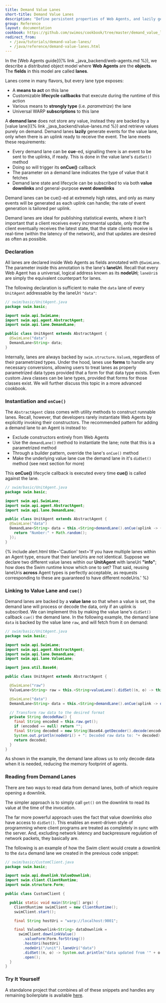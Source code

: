 ```yaml
---
title: Demand Value Lanes
short-title: Demand Value Lanes
description: "Define persistent properties of Web Agents, and lazily generate events on state changes."
group: Reference
layout: documentation
cookbook: https://github.com/swimos/cookbook/tree/master/demand_value_lanes
redirect_from:
  - /java/tutorials/demand-value-lanes/
  - /java/reference/demand-value-lanes.html
---
```


In the [Web Agents guide]({% link _java_backend/web-agents.md %}), we describe a distributed object model where **Web Agents** are the **objects**. The **fields** in this model are called **lanes**.

Lanes come in many flavors, but every lane type exposes:

- A **means to act** on this lane
- Customizable **lifecycle callbacks** that execute during the runtime of this action
- Various means to **strongly type** (i.e. _parametrize_) the lane
- Universal WARP **subscriptions** to this lane

A **demand lane** does not store any value, instead they are backed by a [value lane]({% link _java_backend/value-lanes.md %}) and retrieve values purely on demand. Demand lanes **lazily** generate events for the value lane, only when there is an uplink ready to receive the event. The lane meets these requirements:

- Every demand lane can be **cue**-ed, signalling there is an event to be sent to the uplinks, if ready. This is done in the value lane's `didSet()` method
- Doing so will trigger its **onCue()** callback
- The parameter on a demand lane indicates the type of value that it fetches
- Demand lane state and lifecycle can be subscribed to via both **value downlinks** and general-purpose **event downlinks**

Demand lanes can be cue()-ed at extremely high rates, and only as many events will be generated as each uplink can handle; the rate of event generation is tailored per uplink.

Demand lanes are ideal for publishing statistical events, where it isn't important that a client receives every incremental update, only that the client eventually receives the latest state, that the state clients receive is real-time (within the latency of the network), and that updates are desired as often as possible.

### Declaration

All lanes are declared inside Web Agents as fields annotated with `@SwimLane`. The parameter inside this annotation is the lane's **laneUri**. Recall that every Web Agent has a universal, logical address known as its **nodeUri**; `laneUri`s are simply the equivalent counterpart for lanes.

The following declaration is sufficient to make the `data` lane of every `UnitAgent` addressable by the laneUri `"data"`:

```java
// swim/basic/UnitAgent.java
package swim.basic;

import swim.api.SwimLane;
import swim.api.agent.AbstractAgent;
import swim.api.lane.DemandLane;

public class UnitAgent extends AbstractAgent {
  @SwimLane("data")
  DemandLane<String> data;
}
```

Internally, lanes are always backed by `swim.structure.Value`s, regardless of their parametrized types. Under the hood, lanes use **forms** to handle any necessary conversions, allowing users to treat lanes as properly parametrized data types provided that a form for that data type exists. Even custom Java classes can be lane types, provided that forms for those classes exist. We will further discuss this topic in a more advanced cookbook.

### Instantiation and `onCue()`

The `AbstractAgent` class comes with utility methods to construct runnable lanes. Recall, however, that developers rarely instantiate Web Agents by explicitly invoking their constructors. The recommended pattern for adding a demand lane to an Agent is instead to:

- Exclude constructors entirely from Web Agents
- Use the `demandLane()` method to instantiate the lane; note that this is a parametrized method
- Through a builder pattern, override the lane's `onCue()` method
- Make the underlying value lane cue the demand lane in it's `didSet()` method (see next section for more)

This **onCue()** lifecycle callback is executed every time **cue()** is called against the lane.

```java
// swim/basic/UnitAgent.java
package swim.basic;

import swim.api.SwimLane;
import swim.api.agent.AbstractAgent;
import swim.api.lane.DemandLane;

public class UnitAgent extends AbstractAgent {
  @SwimLane("data")
  DemandLane<String> data = this.<String>demandLane().onCue(uplink -> {
    return "Number:" + Math.random();
  });
}
```

{% include alert.html title='Caution' text='If you have multiple lanes within an Agent type, ensure that their laneUris are not identical. Suppose we declare two different value lanes within our <strong>UnitAgent</strong> with laneUri <strong>"info"</strong>; how does the Swim runtime know which one to set? That said, reusing laneUris <strong>across</strong> Agent types is perfectly acceptable, as requests corresponding to these are guaranteed to have different nodeUris.' %}

### Linking to Value Lane and `cue()`

Demand lanes are backed by a **value lane** so that when a value is set, the demand lane will process or decode the data, only if an uplink is subscribed. We can implement this by making the value lane's `didSet()` callback `cue()` the demand lane. In the following example, the demand lane `data` is backed by the value lane `raw`, and will fetch from it on demand:

```java
// swim/basic/UnitAgent.java
package swim.basic;

import swim.api.SwimLane;
import swim.api.agent.AbstractAgent;
import swim.api.lane.DemandLane;
import swim.api.lane.ValueLane;

import java.util.Base64;

public class UnitAgent extends AbstractAgent {

  @SwimLane("raw")
  ValueLane<String> raw = this.<String>valueLane().didSet((n, o) -> this.data.cue());

  @SwimLane("data")
  DemandLane<String> data = this.<String>demandLane().onCue(uplink -> decodeRaw());

  // Transform raw data to the desired format
  private String decodeRaw() {
    final String encoded = this.raw.get();
    if (encoded == null) return "";
    final String decoded = new String(Base64.getDecoder().decode(encoded.getBytes()));
    System.out.println(nodeUri() + ": Decoded raw data to: "+ decoded);
    return decoded;
  }
}
```

As shown in the example, the demand lane allows us to only decode data when it is needed, reducing the memory footprint of agents.

### Reading from Demand Lanes

There are two ways to read data from demand lanes, both of which require opening a downlink.

The simpler approach is to simply call `get()` on the downlink to read its value at the time of the invocation.

The far more powerful approach uses the fact that value downlinks _also_ have access to `didSet()`. This enables an event-driven style of programming where client programs are treated as completely in sync with the server. And, excluding network latency and backpressure regulation of network packets, they basically are.

The following is an example of how the Swim client would create a downlink to the `data` demand lane we created in the previous code snippet:

```java
// swim/basic/CustomClient.java
package swim.basic;

import swim.api.downlink.ValueDownlink;
import swim.client.ClientRuntime;
import swim.structure.Form;

public class CustomClient {

  public static void main(String[] args) {
    ClientRuntime swimClient = new ClientRuntime();
    swimClient.start();

    final String hostUri = "warp://localhost:9001";

    final ValueDownlink<String> dataDownlink =
      swimClient.downlinkValue()
        .valueForm(Form.forString())
        .hostUri(hostUri)
        .nodeUri("/unit").laneUri("data")
        .didSet((n, o) -> System.out.println("data updated from '" + o + "' to '" + n + "'"))
        .open();
  }
}
```

### Try It Yourself

A standalone project that combines all of these snippets and handles any remaining boilerplate is available [here](https://github.com/swimos/cookbook/tree/master/demand_value_lanes).
